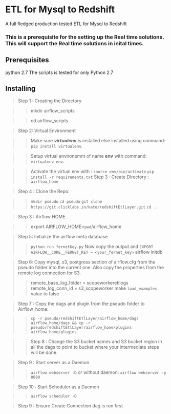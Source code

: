 # ETL for Mysql to Redshift

A full fledged production tested ETL for Mysql to Redshift

### This is a prerequisite for the setting up the Real time solutions. This will support the Real time solutions in inital times.

## Prerequisites
python 2.7
The scripts is tested for only Python 2.7

## Installing

> Step 1 : Creating the Directory

>>mkdir airflow_scripts

>>cd airflow_scripts

> Step 2: Virtual Environment

>>Make sure **_virtualenv_** is installed else installed using command: `pip install virtualenv`.

>>Setup virtual environemnt of name **env** with command: `virtualenv env`.

>>Activate the virtual env with : `source env/bin/activate`
`pip install -r requirements.txt`
> Step 3 : Create Directory : `airflow_home`

> Step 4 : Clone the Repo:

>> `mkdir pseudo`
>> `cd pseudo`
>> `git clone https://git.clicklabs.in/kato/redshiftEtlLayer.git`
>> `cd ..`


> Step 3 : Airflow HOME

>> export AIRFLOW_HOME=`pwd`/airflow_home

<!-- > Step 4: Install Dependencies

>> `pip install airflow`
>> `pip install apache-airflow[mysql]`
>> `pip install apache-airflow[s3]`
>> `pip install apache-airflow[postgres]`
>> `pip install boto3` -->

> Step 5: Initialize the airflow meta database
>> `python run fernetKey.py`
>> Now copy the output and 
>> `EXPORT AIRFLOW__CORE__FERNET_KEY = <your_fernet_key>`
>>  airflow initdb

> Step 6: Copy mysql, s3, postgress section of airflow.cfg from the pseudo folder into the current one. Also copy the properties from the remote log connection for S3.
>> remote_base_log_folder = scopeworkeretllogs
>> remote_log_conn_id = s3_scopeworker
>> make `load_examples` value to false


> Step 7 : Copy the dags and plugin from the pseudo folder to Airflow_home:

>> `cp -r pseudo/redshiftEtlLayer/airflow_home/dags airflow_home/dags && cp -r pseudo/redshiftEtlLayer/airflow_home/plugins airflow_home/plugins`

>> Step 8 : Change the S3 bucket names and S3 bucket region in all the dags to point to bucket where your intermediate steps will be done.

> Step 9 : Start server as a Daemon
>>  `airflow webserver -D`
>> or without daemon: `airflow webserver -p 8080`

> Step 10 : Start Scheduler as a Daemon

>> `airflow scheduler -D`

> Step 9 : Ensure Create Connection dag is run first